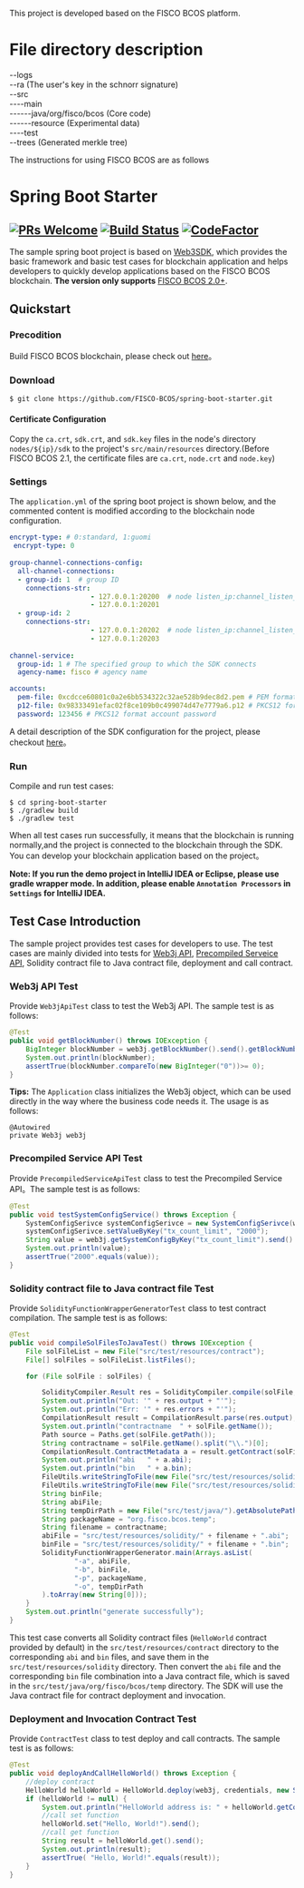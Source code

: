 This project is developed based on the FISCO BCOS platform. 
# File directory description
--logs  
--ra (The user's key in the schnorr signature)  
--src  
----main  
------java/org/fisco/bcos (Core code)  
------resource (Experimental data)  
----test  
--trees (Generated merkle tree)  

The instructions for using FISCO BCOS are as follows

# Spring Boot Starter
[![PRs Welcome](https://img.shields.io/badge/PRs-welcome-brightgreen.svg?style=flat-square)](http://makeapullrequest.com)
[![Build Status](https://travis-ci.org/FISCO-BCOS/spring-boot-starter.svg?branch=master)](https://travis-ci.org/FISCO-BCOS/spring-boot-starter)
[![CodeFactor](https://www.codefactor.io/repository/github/fisco-bcos/spring-boot-starter/badge)](https://www.codefactor.io/repository/github/fisco-bcos/spring-boot-starter)
---

The sample spring boot project is based on [Web3SDK](https://fisco-bcos-documentation.readthedocs.io/en/latest/docs/sdk/sdk.html), which provides the basic framework and basic test cases for blockchain application and helps developers to quickly develop applications based on the FISCO BCOS blockchain. **The version only supports** [FISCO BCOS 2.0+](https://fisco-bcos-documentation.readthedocs.io/en/latest/).

## Quickstart

### Precodition

Build FISCO BCOS blockchain, please check out [here](https://fisco-bcos-documentation.readthedocs.io/en/latest/docs/installation.html)。

### Download

```
$ git clone https://github.com/FISCO-BCOS/spring-boot-starter.git
```
#### Certificate Configuration
Copy the `ca.crt`, `sdk.crt`, and `sdk.key` files in the node's directory `nodes/${ip}/sdk` to the project's `src/main/resources` directory.(Before FISCO BCOS 2.1, the certificate files are `ca.crt`, `node.crt` and `node.key`)

### Settings

The `application.yml` of the spring boot project is shown below, and the commented content is modified according to the blockchain node configuration.
  
```yml
encrypt-type: # 0:standard, 1:guomi
 encrypt-type: 0 
 
group-channel-connections-config:
  all-channel-connections:
  - group-id: 1  # group ID
    connections-str:
                    - 127.0.0.1:20200  # node listen_ip:channel_listen_port
                    - 127.0.0.1:20201
  - group-id: 2  
    connections-str:
                    - 127.0.0.1:20202  # node listen_ip:channel_listen_port
                    - 127.0.0.1:20203
 
channel-service:
  group-id: 1 # The specified group to which the SDK connects
  agency-name: fisco # agency name

accounts:
  pem-file: 0xcdcce60801c0a2e6bb534322c32ae528b9dec8d2.pem # PEM format account file
  p12-file: 0x98333491efac02f8ce109b0c499074d47e7779a6.p12 # PKCS12 format account file
  password: 123456 # PKCS12 format account password
```

A detail description of the SDK configuration for the project, please checkout [ here](https://fisco-bcos-documentation.readthedocs.io/en/latest/docs/sdk/sdk.html#sdk)。

### Run

Compile and run test cases:

```
$ cd spring-boot-starter
$ ./gradlew build
$ ./gradlew test
```

When all test cases run successfully, it means that the blockchain is running normally,and the project is connected to the blockchain through the SDK. You can develop your blockchain application based on the project。

**Note: If you run the demo project in IntelliJ IDEA or Eclipse, please use gradle wrapper mode. In addition, please enable `Annotation Processors` in `Settings` for IntelliJ IDEA.**

## Test Case Introduction

The sample project provides test cases for developers to use. The test cases are mainly divided into tests for [Web3j API](https://fisco-bcos-documentation.readthedocs.io/en/latest/docs/sdk/sdk.html#web3j-api), [Precompiled Serveice API](https://fisco-bcos-documentation.readthedocs.io/en/latest/docs/sdk/sdk.html#precompiled-service-api), Solidity contract file to Java contract file, deployment and call contract.

### Web3j API Test

Provide `Web3jApiTest` class to test the Web3j API. The sample test is as follows:

```java
@Test
public void getBlockNumber() throws IOException {
    BigInteger blockNumber = web3j.getBlockNumber().send().getBlockNumber();
    System.out.println(blockNumber);
    assertTrue(blockNumber.compareTo(new BigInteger("0"))>= 0);
}
```

**Tips:** The `Application` class initializes the Web3j object, which can be used directly in the way where the business code needs it. The usage is as follows:

```
@Autowired
private Web3j web3j
```

### Precompiled Service API Test

Provide `PrecompiledServiceApiTest` class to test the Precompiled Service API。The sample test is as follows:

```java
@Test
public void testSystemConfigService() throws Exception {
    SystemConfigSerivce systemConfigSerivce = new SystemConfigSerivce(web3j, credentials);
    systemConfigSerivce.setValueByKey("tx_count_limit", "2000");
    String value = web3j.getSystemConfigByKey("tx_count_limit").send().getSystemConfigByKey();
    System.out.println(value);
    assertTrue("2000".equals(value));
}
```

### Solidity contract file to Java contract file Test

Provide `SolidityFunctionWrapperGeneratorTest` class to test contract compilation. The sample test is as follows:

```java
@Test
public void compileSolFilesToJavaTest() throws IOException {
    File solFileList = new File("src/test/resources/contract");
    File[] solFiles = solFileList.listFiles();

    for (File solFile : solFiles) {

        SolidityCompiler.Result res = SolidityCompiler.compile(solFile, true, ABI, BIN, INTERFACE, METADATA);
        System.out.println("Out: '" + res.output + "'");
        System.out.println("Err: '" + res.errors + "'");
        CompilationResult result = CompilationResult.parse(res.output);
        System.out.println("contractname  " + solFile.getName());
        Path source = Paths.get(solFile.getPath());
        String contractname = solFile.getName().split("\\.")[0];
        CompilationResult.ContractMetadata a = result.getContract(solFile.getName().split("\\.")[0]);
        System.out.println("abi   " + a.abi);
        System.out.println("bin   " + a.bin);
        FileUtils.writeStringToFile(new File("src/test/resources/solidity/" + contractname + ".abi"), a.abi);
        FileUtils.writeStringToFile(new File("src/test/resources/solidity/" + contractname + ".bin"), a.bin);
        String binFile;
        String abiFile;
        String tempDirPath = new File("src/test/java/").getAbsolutePath();
        String packageName = "org.fisco.bcos.temp";
        String filename = contractname;
        abiFile = "src/test/resources/solidity/" + filename + ".abi";
        binFile = "src/test/resources/solidity/" + filename + ".bin";
        SolidityFunctionWrapperGenerator.main(Arrays.asList(
                "-a", abiFile,
                "-b", binFile,
                "-p", packageName,
                "-o", tempDirPath
        ).toArray(new String[0]));
    }
    System.out.println("generate successfully");
}
```

This test case converts all Solidity contract files (`HelloWorld` contract provided by default) in the `src/test/resources/contract` directory to the corresponding `abi` and `bin` files, and save them in the `src/test/resources/solidity` directory. Then convert the `abi` file and the corresponding `bin` file combination into a Java contract file, which is saved in the `src/test/java/org/fisco/bcos/temp` directory. The SDK will use the Java contract file for contract deployment and invocation.

### Deployment and Invocation Contract Test

Provide `ContractTest` class to test deploy and call contracts. The sample test is as follows:

```java
@Test
public void deployAndCallHelloWorld() throws Exception {
    //deploy contract
    HelloWorld helloWorld = HelloWorld.deploy(web3j, credentials, new StaticGasProvider(gasPrice, gasLimit)).send();
    if (helloWorld != null) {
        System.out.println("HelloWorld address is: " + helloWorld.getContractAddress());
        //call set function
        helloWorld.set("Hello, World!").send();
        //call get function
        String result = helloWorld.get().send();
        System.out.println(result);
        assertTrue( "Hello, World!".equals(result));
    }
}
```


